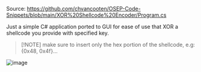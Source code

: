 Source: https://github.com/chvancooten/OSEP-Code-Snippets/blob/main/XOR%20Shellcode%20Encoder/Program.cs

Just a simple C# application ported to GUI for ease of use that XOR a shellcode you provide with specified key.

> [!NOTE] make sure to insert only the hex portion of the shellcode, e.g: {0x48, 0x4f}... 

![image](https://github.com/user-attachments/assets/85c096b7-0341-4068-95c3-693c28b482b1)
